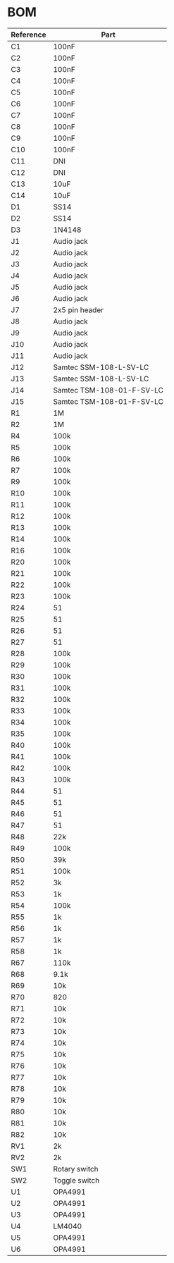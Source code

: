 # BOM

| Reference | Part |
| --------- | ---- |
|C1|100nF|
|C2|100nF|
|C3|100nF|
|C4|100nF|
|C5|100nF|
|C6|100nF|
|C7|100nF|
|C8|100nF|
|C9|100nF|
|C10|100nF|
|C11|DNI|
|C12|DNI|
|C13|10uF|
|C14|10uF|
|D1|SS14|
|D2|SS14|
|D3|1N4148|
|J1|Audio jack|
|J2|Audio jack|
|J3|Audio jack|
|J4|Audio jack|
|J5|Audio jack|
|J6|Audio jack|
|J7|2x5 pin header|
|J8|Audio jack|
|J9|Audio jack|
|J10|Audio jack|
|J11|Audio jack|
|J12|Samtec SSM-108-L-SV-LC|
|J13|Samtec SSM-108-L-SV-LC|
|J14|Samtec TSM-108-01-F-SV-LC|
|J15|Samtec TSM-108-01-F-SV-LC|
|R1|1M|
|R2|1M|
|R4|100k|
|R5|100k|
|R6|100k|
|R7|100k|
|R9|100k|
|R10|100k|
|R11|100k|
|R12|100k|
|R13|100k|
|R14|100k|
|R16|100k|
|R20|100k|
|R21|100k|
|R22|100k|
|R23|100k|
|R24|51|
|R25|51|
|R26|51|
|R27|51|
|R28|100k|
|R29|100k|
|R30|100k|
|R31|100k|
|R32|100k|
|R33|100k|
|R34|100k|
|R35|100k|
|R40|100k|
|R41|100k|
|R42|100k|
|R43|100k|
|R44|51|
|R45|51|
|R46|51|
|R47|51|
|R48|22k|
|R49|100k|
|R50|39k|
|R51|100k|
|R52|3k|
|R53|1k|
|R54|100k|
|R55|1k|
|R56|1k|
|R57|1k|
|R58|1k|
|R67|110k|
|R68|9.1k|
|R69|10k|
|R70|820|
|R71|10k|
|R72|10k|
|R73|10k|
|R74|10k|
|R75|10k|
|R76|10k|
|R77|10k|
|R78|10k|
|R79|10k|
|R80|10k|
|R81|10k|
|R82|10k|
|RV1|2k|
|RV2|2k|
|SW1|Rotary switch|
|SW2|Toggle switch|
|U1|OPA4991|
|U2|OPA4991|
|U3|OPA4991|
|U4|LM4040|
|U5|OPA4991|
|U6|OPA4991|
